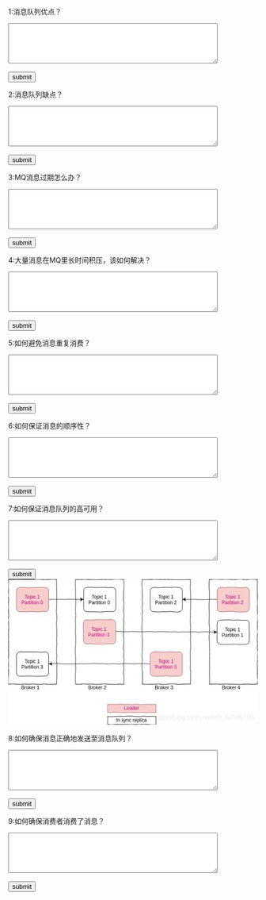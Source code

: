 1:消息队列优点？<p/>
<textarea rows="5" cols="50" id="mq1">
</textarea>
<button onclick="alert(document.getElementById('mq1').value==
'解耦，消峰，异步'?'正确':'错误')">
submit</button>

2:消息队列缺点？<p/>
<textarea rows="5" cols="50" id="mq2">
</textarea>
<button onclick="alert(document.getElementById('mq2').value==
'增加系统复杂性，降低可用性'?'正确':'错误')">
submit</button>

3:MQ消息过期怎么办？<p/>
<textarea rows="5" cols="50" id="mq3">
</textarea>
<button onclick="alert(document.getElementById('mq3').value==
'丢弃，重新发送，延迟处理，增加消费者'?'正确':'错误')">
submit</button>

4:大量消息在MQ里长时间积压，该如何解决？<p/>
<textarea rows="5" cols="50" id="mq4">
</textarea>
<button onclick="alert(document.getElementById('mq4').value==
'增加集群节点，增加消费者，增加队列容积，熔断'?'正确':'错误')">
submit</button>

5:如何避免消息重复消费？<p/>
<textarea rows="5" cols="50" id="mq5">
</textarea>
<button onclick="alert(document.getElementById('mq5').value==
'幂等性（全局ID，数据库唯一约束，版本号）'?'正确':'错误')">
submit</button>

6:如何保证消息的顺序性？<p/>
<textarea rows="5" cols="50" id="mq6"></textarea>
<button onclick="alert(document.getElementById('mq6').value==
'1.相同业务类型消息顺序写入同一个partition，然后指定消费者消费的partition；
2.在消费者内部，将有相同数据ID（如订单ID）数据hash一下，写入同一个内存队列（是有顺序的），然后交给线程去处理'?'正确':'错误')">
submit</button>

7:如何保证消息队列的高可用？<p/>
<textarea rows="5" cols="50" id="mq7">
</textarea><p/>
<button onclick="alert(document.getElementById('mq7').value==
'多副本机制。以kafka为例，topic有多个partition，每个partition有多个副本，每个副本存放在不同broker'?'正确':'错误')">
submit</button>
![kafka.png](kafka.png)


8:如何确保消息正确地发送至消息队列？<p/>
<textarea rows="5" cols="50" id="mq8">
</textarea><p/>
<button onclick="alert(document.getElementById('mq8').value==
'生产者发送消息给消息队列，队列持久化并复制多个副本后返回ack给生产者，如生产者未收到ack，则重新发送，直到发送成功'?'正确':'错误')">
submit</button>

9:如何确保消费者消费了消息？<p/>
<textarea rows="5" cols="50" id="mq9">
</textarea><p/>
<button onclick="alert(document.getElementById('mq9').value==
'消费者消费完消息后，再发送ack给broker，broker收到ack后才删除消息'?'正确':'错误')">
submit</button>
